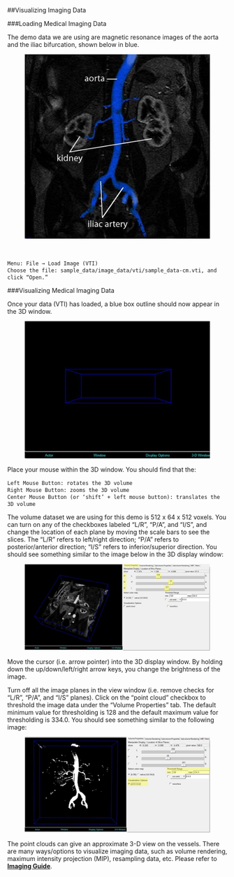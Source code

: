##Visualizing Imaging Data

###Loading Medical Imaging Data

The demo data we are using are magnetic resonance images of the aorta and the iliac bifurcation, shown below in blue.  

<figure>
  <img class="svImg svImgMd"  src="archives/sv2/userguide/imgs/imaging/1.jpg"> 
  <figcaption class="svCaption" ></figcaption>
</figure>
<br>

	Menu: File → Load Image (VTI)
	Choose the file: sample_data/image_data/vti/sample_data-cm.vti, and click “Open.” 

###Visualizing Medical Imaging Data

Once your data (VTI) has loaded, a blue box outline should now appear in the 3D window. 

<figure>
  <img class="svImg svImgMd"  src="archives/sv2/userguide/imgs/imaging/2.jpg"> 
  <figcaption class="svCaption" ></figcaption>
</figure>

Place your mouse within the 3D window. You should find that the:

	Left Mouse Button: rotates the 3D volume
	Right Mouse Button: zooms the 3D volume
	Center Mouse Button (or ‘shift’ + left mouse button): translates the 3D volume

The volume dataset we are using for this demo is 512 x 64 x 512 voxels. You can turn on any of the checkboxes labeled “L/R”, “P/A”, and “I/S”, and change the location of each plane by moving the scale bars to see the slices. The “L/R” refers to left/right direction; “P/A” refers to posterior/anterior direction; “I/S” refers to inferior/superior direction. You should see something similar to the image below in the 3D display window:

<figure>
  <img class="svImg svImgXl"  src="archives/sv2/userguide/imgs/imaging/3.jpg"> 
  <figcaption class="svCaption" ></figcaption>
</figure>

Move the cursor (i.e. arrow pointer) into the 3D display window. By holding down the up/down/left/right arrow keys, you change the brightness of the image.

Turn off all the image planes in the view window (i.e. remove checks for “L/R”, “P/A”, and “I/S” planes). Click on the “point cloud” checkbox to threshold the image data under the “Volume Properties” tab.  The default minimum value for thresholding is 128 and the default maximum value for thresholding is 334.0. You should see something similar to the following image:

<figure>
  <img class="svImg svImgXl"  src="archives/sv2/userguide/imgs/imaging/4.jpg"> 
  <figcaption class="svCaption" ></figcaption>
</figure>

The point clouds can give an approximate 3-D view on the vessels. There are many ways/options to visualize imaging data, such as volume rendering, maximum intensity projection (MIP), resampling data, etc. Please refer to [**Imaging Guide**](docsImageGuide.html#imagingOverview).


